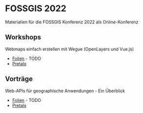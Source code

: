 # FOSSGIS 2022

Materialien für die FOSSGIS Konferenz 2022 als Online-Konferenz

## Workshops

Webmaps einfach erstellen mit Wegue (OpenLayers und Vue.js)
 - [Folien]() - TODO
 - [Pretalx](https://pretalx.com/fossgis2022/talk/7CQQMY/)

## Vorträge

Web-APIs für geographische Anwendungen - Ein Überblick
- [Folien]() - TODO
- [Pretalx](https://pretalx.com/fossgis2022/talk/TQVEL3/)


